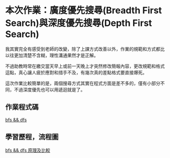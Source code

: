 # 本次作業：廣度優先搜尋(Breadth First Search)與深度優先搜尋(Depth First Search)
我其實完全有感受到老師的改變，除了上課方式改善以外，作業的規範和方式都比以往更加清楚不含糊，理性溝通果然才是正解。

不過助教時常在繳交當天早上或前一天晚上才突然修改簡報內容，更改規範和格式這點，真心讓人疲於應對和措手不及，有幾次真的差點格式要直接爆死。

這次作業比較簡單的是，兩個搜尋方式其實在程式方面是差不多的，僅有小部分不同，不過深度優先也可以用遞迴就是了。

## 作業程式碼
[bfs && dfs](https://github.com/Nyar8712/homework/blob/master/HW5/BFS_06170240.py)

## 學習歷程，流程圖
[bfs && dfs 原理及比較](https://github.com/Nyar8712/homework/blob/master/HW5/BFS_DFS_%E6%B5%81%E7%A8%8B%E5%9C%96_%E5%AD%B8%E7%BF%92%E6%AD%B7%E7%A8%8B_%E5%8E%9F%E7%90%86%E8%88%87%E6%AF%94%E8%BC%83.md)

